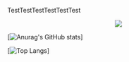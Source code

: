 TestTestTestTestTestTest

<!-- 贪吃蛇绿点 -->
<div align="center"><img src="https://cdn.jsdelivr.net/gh/wwyyxxx/wwyyxxx/contribution-snake/github-contribution-grid-snake.svg" /></div>

<!-- 统计卡片 -->
[![Anurag's GitHub stats](https://github-readme-stats.vercel.app/api?username=wwyyxxx&count_private=true&show_icons=true)]

<!-- 热门语言卡片 -->
[![Top Langs](https://github-readme-stats.vercel.app/api/top-langs/?username=wwyyxxx)]
